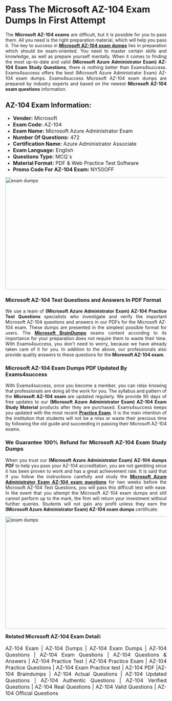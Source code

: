 <h1><strong><strong>Pass The Microsoft AZ-104 Exam Dumps In First Attempt</strong></strong></h1> <p style="text-align:justify">The <strong>Microsoft AZ-104 exams</strong> are difficult, but it is possible for you to pass them. All you need is the right preparation material, which will help you pass it. The key to success in <a href="https://www.exams4success.com/microsoft/az-104-pdf-exam-dumps"><strong>Microsoft AZ-104 exam dumps</strong></a> lies in preparation which should be exam-oriented. You need to master certain skills and knowledge, as well as prepare yourself mentally. When it comes to finding the most up-to-date and valid <strong>(Microsoft Azure Administrator Exam) AZ-104 Exam Study Questions</strong>, there is nothing better than Exams4success. Exams4success offers the best (Microsoft Azure Administrator Exam) AZ-104 exam dumps. Exams4success Microsoft AZ-104 exam dumps are prepared by industry experts and based on the newest <strong>Microsoft AZ-104 exam questions</strong> information.</p> <h2><strong><strong>AZ-104 Exam Information:</strong></strong></h2> <ul> <li><span style="font-size:16px"><strong>Vender:</strong> Microsoft</span></li> <li><span style="font-size:16px"><strong>Exam Code:</strong> AZ-104</span></li> <li><span style="font-size:16px"><strong>Exam Name:</strong> Microsoft Azure Administrator Exam</span></li> <li><span style="font-size:16px"><strong>Number Of Questions:</strong> 472</span></li> <li><span style="font-size:16px"><strong>Certification Name:</strong> Azure Administrator Associate</span></li> <li><span style="font-size:16px"><strong>Exam Language:</strong> English</span></li> <li><span style="font-size:16px"><strong>Questions Type:</strong> MCQ`s</span></li> <li><span style="font-size:16px"><strong>Material Format:</strong> PDF & Web Practice Test Software</span></li> <li><span style="font-size:16px"><strong>Promo Code For AZ-104 Exam: </strong>NY50OFF</span></li> </ul> <p><a href="https://www.exams4success.com/microsoft/az-104-pdf-exam-dumps" rel="no-follow"><img alt="exam dumps" src="https://www.certcollections.com/uploads/content/infrist1.png" style="height:350px; width:750px" /></a></p> <h3><strong>Microsoft AZ-104 Test Questions and Answers In PDF Format</strong></h3> <p style="text-align:justify">We use a team of <strong>(Microsoft Azure Administrator Exam) AZ-104 Practice Test Questions</strong> specialists who investigate and verify the important Microsoft AZ-104 questions and answers in our PDFs for the Microsoft AZ-104 exam. These dumps are presented in the simplest possible format for users. The <a href="https://www.exams4success.com/microsoft-exam-dumps"><strong>Microsoft BrainDumps</strong></a> exams content according to its importance for your preparation does not require them to waste their time. With Exams4success, you don't need to worry, because we have already taken care of it for you. In addition to the above, our professionals also provide quality answers to these questions for the<strong> Microsoft AZ-104 exam</strong>.</p> <h3><strong> Microsoft AZ-104 Exam Dumps PDF Updated By Exams4success</strong></h3> <p style="text-align:justify">With Exams4success, once you become a member, you can relax knowing that professionals are doing all the work for you. The syllabus and pattern of the <strong>Microsoft AZ-104 exam </strong>are updated regularly. We provide 90 days of free updates to our <strong>(Microsoft Azure Administrator Exam) AZ-104 Exam Study Material</strong> products after they are purchased. Exams4success keeps you updated with the most recent <a href="https://www.exams4success.com/"><strong>Practice Exam</strong></a>. It is the main intention of the institution that students will not be a miss or waste their precious time by following the old guide and succeeding in passing their Microsoft AZ-104 exams.</p> <h3 style="text-align:justify"><strong>We Guarantee 100% Refund for Microsoft AZ-104 Exam Study Dumps</strong></h3> <p style="text-align:justify">When you trust our <strong>(Microsoft Azure Administrator Exam) AZ-104 dumps PDF</strong> to help you pass your AZ-104 accreditation, you are not gambling since it has been proven to work and has a great achievement rate. It is said that if you follow the instructions carefully and study the <a href="https://www.exams4success.com/microsoft/az-104-pdf-exam-dumps"><strong>Microsoft Azure Administrator Exam AZ-104 exam questions</strong></a> for two weeks before the Microsoft AZ-104 Test Questions, you will pass this difficult test with ease. In the event that you attempt the Microsoft AZ-104 exam dumps and still cannot perform up to the mark, the firm will return your investment without further queries. Students will not gain any profit unless they earn the <strong>(Microsoft Azure Administrator Exam) AZ-104 exam dumps</strong> certificate.</p> <p style="text-align:justify"><a href="https://www.exams4success.com/microsoft/az-104-pdf-exam-dumps" rel="no-follow"><img alt="exam dumps" src="https://www.certcollections.com/uploads/content/free_demo1.png" style="height:350px; width:750px" /></a></p> <p style="text-align:justify"><span style="font-size:16px"><strong>Related Microsoft AZ-104 Exam Detail:</strong></span><br /> <br /> <span style="font-size:16px">AZ-104 Exam | AZ-104 Dumps | AZ-104 Exam Dumps | AZ-104 Questions | AZ-104 Exam Questions | AZ-104 Questions & Answers | AZ-104 Practice Test | AZ-104 Practice Exam | AZ-104 Practice Questions | AZ-104 Exam Practice test | AZ-104 PDF |AZ-104 Braindumps | AZ-104 Actual Questions | AZ-104 Updated Questions | AZ-104 Authentic Questions | AZ-104 Verified Questions | AZ-104 Real Questions | AZ-104 Valid Questions | AZ-104 Official Questions</span></p>
